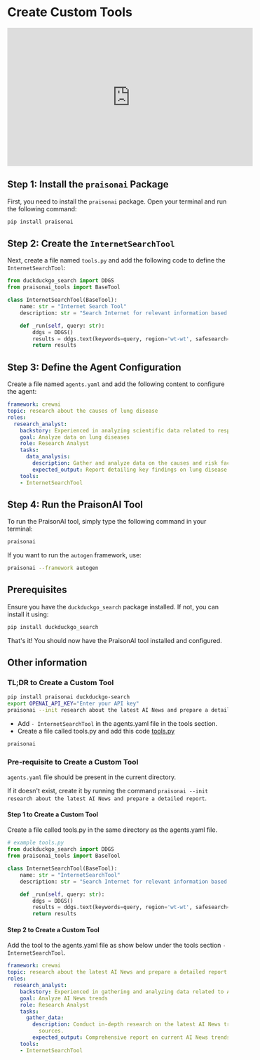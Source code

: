 # Create Custom Tools

<iframe width="560" height="315" src="https://www.youtube.com/embed/JSU2Rndh06c" title="YouTube video player" frameborder="0" allow="accelerometer; autoplay; clipboard-write; encrypted-media; gyroscope; picture-in-picture" allowfullscreen></iframe>

## Step 1: Install the `praisonai` Package

First, you need to install the `praisonai` package. Open your terminal and run the following command:

```bash
pip install praisonai
```

## Step 2: Create the `InternetSearchTool`

Next, create a file named `tools.py` and add the following code to define the `InternetSearchTool`:

```python
from duckduckgo_search import DDGS
from praisonai_tools import BaseTool

class InternetSearchTool(BaseTool):
    name: str = "Internet Search Tool"
    description: str = "Search Internet for relevant information based on a query or latest news"

    def _run(self, query: str):
        ddgs = DDGS()
        results = ddgs.text(keywords=query, region='wt-wt', safesearch='moderate', max_results=5)
        return results
```

## Step 3: Define the Agent Configuration

Create a file named `agents.yaml` and add the following content to configure the agent:

```yaml
framework: crewai
topic: research about the causes of lung disease
roles:
  research_analyst:
    backstory: Experienced in analyzing scientific data related to respiratory health.
    goal: Analyze data on lung diseases
    role: Research Analyst
    tasks:
      data_analysis:
        description: Gather and analyze data on the causes and risk factors of lung diseases.
        expected_output: Report detailing key findings on lung disease causes.
    tools:
    - InternetSearchTool
```

## Step 4: Run the PraisonAI Tool

To run the PraisonAI tool, simply type the following command in your terminal:

```bash
praisonai
```

If you want to run the `autogen` framework, use:

```bash
praisonai --framework autogen
```

## Prerequisites

Ensure you have the `duckduckgo_search` package installed. If not, you can install it using:

```bash
pip install duckduckgo_search
```

That's it! You should now have the PraisonAI tool installed and configured.

## Other information

### TL;DR to Create a Custom Tool

```bash
pip install praisonai duckduckgo-search
export OPENAI_API_KEY="Enter your API key"
praisonai --init research about the latest AI News and prepare a detailed report
```

- Add `- InternetSearchTool` in the agents.yaml file in the tools section. 
- Create a file called tools.py and add this code [tools.py](tools.py)

```bash
praisonai
```

### Pre-requisite to Create a Custom Tool
`agents.yaml` file should be present in the current directory. 

If it doesn't exist, create it by running the command `praisonai --init research about the latest AI News and prepare a detailed report`.

#### Step 1 to Create a Custom Tool

Create a file called tools.py in the same directory as the agents.yaml file.

```python
# example tools.py
from duckduckgo_search import DDGS
from praisonai_tools import BaseTool

class InternetSearchTool(BaseTool):
    name: str = "InternetSearchTool"
    description: str = "Search Internet for relevant information based on a query or latest news"

    def _run(self, query: str):
        ddgs = DDGS()
        results = ddgs.text(keywords=query, region='wt-wt', safesearch='moderate', max_results=5)
        return results
```

#### Step 2 to Create a Custom Tool

Add the tool to the agents.yaml file as show below under the tools section `- InternetSearchTool`.

```yaml
framework: crewai
topic: research about the latest AI News and prepare a detailed report
roles:
  research_analyst:
    backstory: Experienced in gathering and analyzing data related to AI news trends.
    goal: Analyze AI News trends
    role: Research Analyst
    tasks:
      gather_data:
        description: Conduct in-depth research on the latest AI News trends from reputable
          sources.
        expected_output: Comprehensive report on current AI News trends.
    tools:
    - InternetSearchTool
```
